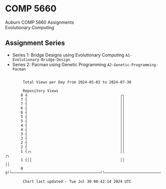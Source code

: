# COMP 5660
Auburn COMP 5660 Assignments  
Evolutionary Computing

## Assignment Series
- Series 1: Bridge Designs using Evolutionary Computing `A1-Evolutionary-Bridge-Design`
- Series 2: Pacman using Genetic Programming `A2-Genetic-Programming-Pacman`

```

        Total Views per Day from 2024-05-02 to 2024-07-30

        Repository Views
       8 ┼                                          ╭╮
       7 ┤                                          ││
       7 ┤                                          ││
       6 ┤                                          ││
       6 ┤                                          ││
       5 ┤                                          ││
       5 ┤                                          ││
       4 ┤                                          ││
       4 ┤                                          ││
       3 ┤                                          ││
       3 ┤                                          ││
       2 ┤                                          ││
       2 ┤                                          ││
       1 ┤╭╮                                        ││                          ╭╮
       1 ┤││                                        ││                          ││
       0 ┼╯╰────────────────────────────────────────╯╰──────────────────────────╯╰─────────────────

        Chart last updated - Tue Jul 30 00:42:14 2024 UTC
        
```
